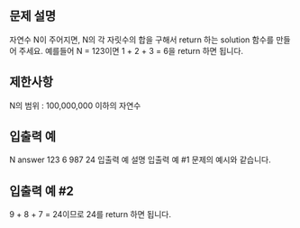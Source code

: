## 문제 설명
자연수 N이 주어지면, N의 각 자릿수의 합을 구해서 return 하는 solution 함수를 만들어 주세요.
예를들어 N = 123이면 1 + 2 + 3 = 6을 return 하면 됩니다.

## 제한사항
N의 범위 : 100,000,000 이하의 자연수
## 입출력 예
N	answer
123	6
987	24
입출력 예 설명
입출력 예 #1
문제의 예시와 같습니다.

## 입출력 예 #2
9 + 8 + 7 = 24이므로 24를 return 하면 됩니다.